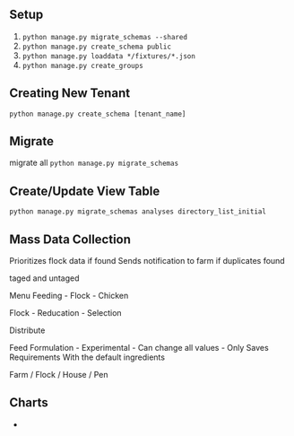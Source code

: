 ## Setup

1. ```python manage.py migrate_schemas --shared```
2. ```python manage.py create_schema public```
3. ```python manage.py loaddata */fixtures/*.json```
4. ```python manage.py create_groups```

## Creating New Tenant

```python manage.py create_schema [tenant_name]```

## Migrate

migrate all ```python manage.py migrate_schemas```

## Create/Update View Table

```python manage.py migrate_schemas analyses directory_list_initial```

## Mass Data Collection

Prioritizes flock data if found
Sends notification to farm if duplicates found

taged and untaged

Menu
Feeding
    - Flock
    - Chicken

Flock
    - Reducation
    - Selection


Distribute

Feed Formulation
    - Experimental
        - Can change all values
        - Only Saves Requirements With the default ingredients

Farm / Flock / House / Pen

## Charts

- 